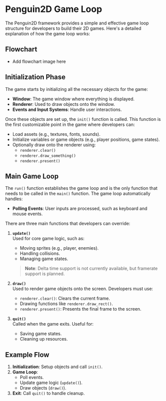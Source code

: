 # Penguin2D Game Loop

The Penguin2D framework provides a simple and effective game loop structure for developers to build their 2D games. Here's a detailed explanation of how the game loop works:

## Flowchart

- Add flowchart image here

## Initialization Phase

The game starts by initializing all the necessary objects for the game:
- **Window**: The game window where everything is displayed.
- **Renderer**: Used to draw objects onto the window.
- **Events and Input Systems**: Handle user interactions.

Once these objects are set up, the `init()` function is called. This function is the first customizable point in the game where developers can:
- Load assets (e.g., textures, fonts, sounds).
- Initialize variables or game objects (e.g., player positions, game states).
- Optionally draw onto the renderer using:
  - `renderer.clear()`
  - `renderer.draw_something()`
  - `renderer.present()`

## Main Game Loop

The `run()` function establishes the game loop and is the only function that needs to be called in the `main()` function. The game loop automatically handles:
- **Polling Events**: User inputs are processed, such as keyboard and mouse events.

There are three main functions that developers can override:

1. **`update()`**  
   Used for core game logic, such as:
   - Moving sprites (e.g., player, enemies).
   - Handling collisions.
   - Managing game states.  
   > **Note**: Delta time support is not currently available, but framerate support is planned.

2. **`draw()`**  
   Used to render game objects onto the screen. Developers must use:
   - `renderer.clear()`: Clears the current frame.
   - Drawing functions like `renderer.draw_rect()`.
   - `renderer.present()`: Presents the final frame to the screen.

3. **`quit()`**  
   Called when the game exits. Useful for:
   - Saving game states.
   - Cleaning up resources.

## Example Flow

1. **Initialization**: Setup objects and call `init()`.
2. **Game Loop**:
   - Poll events.
   - Update game logic (`update()`).
   - Draw objects (`draw()`).
3. **Exit**: Call `quit()` to handle cleanup.
